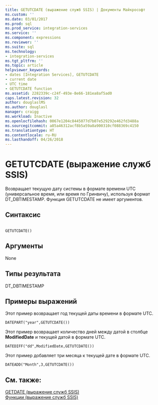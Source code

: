 ```yaml
---
title: GETUTCDATE (выражение служб SSIS) | Документы Майкрософт
ms.custom: ''
ms.date: 03/01/2017
ms.prod: sql
ms.prod_service: integration-services
ms.service: ''
ms.component: expressions
ms.reviewer: ''
ms.suite: sql
ms.technology:
- integration-services
ms.tgt_pltfrm: ''
ms.topic: article
helpviewer_keywords:
- dates [Integration Services], GETUTCDATE
- current date
- UTC time
- GETUTCDATE function
ms.assetid: 2282339c-c24f-493e-8e66-181ea8af5ad0
caps.latest.revision: 32
author: douglaslMS
ms.author: douglasl
manager: craigg
ms.workload: Inactive
ms.openlocfilehash: 0067e1204c8445077d7b07e529292e462fd3488a
ms.sourcegitcommit: a85a46312acf8b5a59a8a900310cf088369c4150
ms.translationtype: HT
ms.contentlocale: ru-RU
ms.lasthandoff: 04/26/2018
---
```

# <a name="getutcdate-ssis-expression"></a>GETUTCDATE (выражение служб SSIS)
  Возвращает текущую дату системы в формате времени UTC (универсальное время, или время по Гринвичу), используя формат DT_DBTIMESTAMP. Функция GETUTCDATE не имеет аргументов.  
  
## <a name="syntax"></a>Синтаксис  
  
```  
  
GETUTCDATE()  
```  
  
## <a name="arguments"></a>Аргументы  
 None  
  
## <a name="result-types"></a>Типы результата  
 DT_DBTIMESTAMP  
  
## <a name="expression-examples"></a>Примеры выражений  
 Этот пример возвращает год текущей даты времени в формате UTC.  
  
```  
DATEPART("year",GETUTCDATE())  
```  
  
 Этот пример возвращает количество дней между датой в столбце **ModifiedDate** и текущей датой в формате UTC.  
  
```  
DATEDIFF("dd",ModifiedDate,GETUTCDATE())  
```  
  
 Этот пример добавляет три месяца к текущей дате в формате UTC.  
  
```  
DATEADD("Month",3,GETUTCDATE())  
```  
  
## <a name="see-also"></a>См. также:  
 [GETDATE (выражение служб SSIS)](../../integration-services/expressions/getdate-ssis-expression.md)   
 [Функции (выражение служб SSIS)](../../integration-services/expressions/functions-ssis-expression.md)  
  
  
